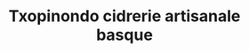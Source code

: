 ---
title: "Txopinondo cidrerie artisanale basque"
url: /ascain/txopinondo-cidrerie-artisanale-basque/
shop: Allgemein
---